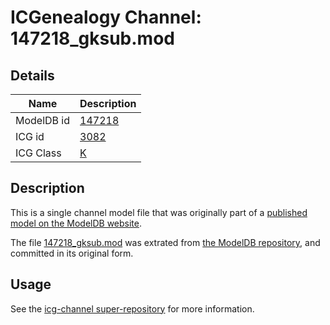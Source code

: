 # ICGenealogy Channel: 147218\_gksub.mod

## Details

Name | Description
---- | -----------
ModelDB id | [147218](http://senselab.med.yale.edu/ModelDB/ShowModel.cshtml?model=147218)
ICG id | [3082](http://icg.neurotheory.ox.ac.uk/channels/1/3082)
ICG Class | [K](http://icg.neurotheory.ox.ac.uk/channels/1)

## Description

This is a single channel model file that was originally part of a [published model on the ModelDB website](http://senselab.med.yale.edu/mModelDB/ShowModel.cshtml?model=147218).

The file [147218\_gksub.mod](147218_gksub.mod) was extrated from [the ModelDB repository](http://senselab.med.yale.edu/ModelDB/ShowModel.cshtml?model=147218), and committed in its original form.

## Usage

See the [icg-channel super-repository](https://github.com/icgenealogy/icg-channels) for more information.